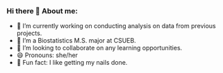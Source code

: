 ### Hi there 👋 About me:

<!--
**lebronable/lebronable** is a ✨ _special_ ✨ repository because its `README.md` (this file) appears on your GitHub profile.

Here are some ideas to get you started:
-->


- 🔭 I’m currently working on conducting analysis on data from previous projects. 
- 🌱 I’m a Biostatistics M.S. major at CSUEB.
- 👯 I’m looking to collaborate on any learning opportunities. 
- 😄 Pronouns: she/her
- 🐶 Fun fact: I like getting my nails done. 


